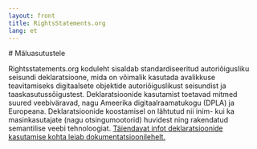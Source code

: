 ```yaml
---
layout: front
title: RightsStatements.org
lang: et
---
```


<div class="box">
# Mäluasutustele

Rightsstatements.org koduleht sisaldab standardiseeritud autoriõigusliku seisundi deklaratsioone, mida on võimalik kasutada avalikkuse teavitamiseks digitaalsete objektide autoriõiguslikust seisundist ja taaskasutussõigustest. Deklaratsioonide kasutamist toetavad mitmed suured veebiväravad, nagu Ameerika digitaalraamatukogu (DPLA) ja Europeana. Deklaratsioonide koostamisel on lähtutud nii inim- kui ka masinkasutajate (nagu otsingumootorid) huvidest ning rakendatud semantilise veebi tehnoloogiat. [Täiendavat infot deklaratsioonide kasutamise kohta leiab dokumentatsioonilehelt.](/en/documentation/)
</div>
